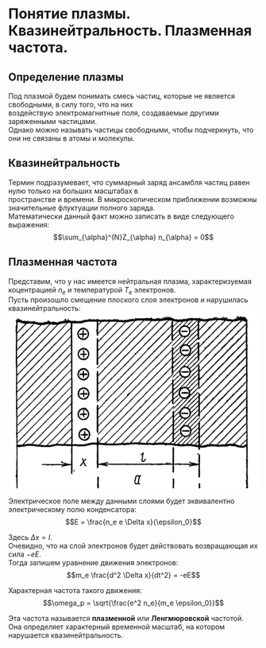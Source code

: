 # Понятие плазмы. Квазинейтральность. Плазменная частота.

## Определение плазмы
Под плазмой будем понимать смесь частиц, которые не является свободными, в силу того, что на них  
воздействую электромагнитные поля, создаваемые другими заряженными частицами.  
Однако можно называть частицы свободными, чтобы подчеркнуть, что они не связаны в атомы и молекулы.

## Квазинейтральность
Термин подразумевает, что суммарный заряд ансамбля частиц равен нулю только на больших масштабах в  
пространстве и времени. В микроскопическом приближении возможны значительные флуктуации полного заряда.  
Математически данный факт можно записать в виде следующего выражения:
$$\sum_{\alpha}^{N}Z_{\alpha} n_{\alpha} = 0$$

## Плазменная частота
Представим, что у нас имеется нейтральная плазма, характеризуемая коцентрацией $n_e$ и температурой $T_e$ электронов.  
Пусть произошло смещение плоского слоя электронов и нарушилась квазинейтральность:
![Слои отрицательного и положительного объёмных зарядов](../files/image.png)

Электрическое поле между данными слоями будет эквивалентно электрическому полю конденсатора:
$$E = \frac{n_e e \Delta x}{\epsilon_0}$$

Здесь $\Delta x = l$.  
Очевидно, что на слой электронов будет действовать возвращающая их сила $-eE$.  
Тогда запишем уравнение движения электронов:
$$m_e \frac{d^2 \Delta x}{dt^2} = -eE$$

Характерная частота такого движения:
$$\omega_p = \sqrt{\frac{e^2 n_e}{m_e \epsilon_0}}$$

Эта частота называется **плазменной** или **Ленгмюровской** частотой.  
Она определяет характерный временной масштаб, на котором нарушается квазинейтральность.